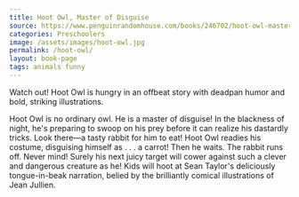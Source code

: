 ```yaml
---
title: Hoot Owl, Master of Disguise
source: https://www.penguinrandomhouse.com/books/246702/hoot-owl-master-of-disguise-by-sean-taylor/
categories: Preschoolers
image: /assets/images/hoot-owl.jpg
permalink: /hoot-owl/
layout: book-page
tags: animals funny
---
```

Watch out! Hoot Owl is hungry in an offbeat story with deadpan humor and bold, striking illustrations.

Hoot Owl is no ordinary owl. He is a master of disguise! In the blackness of night, he's preparing to swoop on his prey before it can realize his dastardly tricks. Look there—a tasty rabbit for him to eat! Hoot Owl readies his costume, disguising himself as . . . a carrot! Then he waits. The rabbit runs off. Never mind! Surely his next juicy target will cower against such a clever and dangerous creature as he! Kids will hoot at Sean Taylor's deliciously tongue-in-beak narration, belied by the brilliantly comical illustrations of Jean Jullien.

